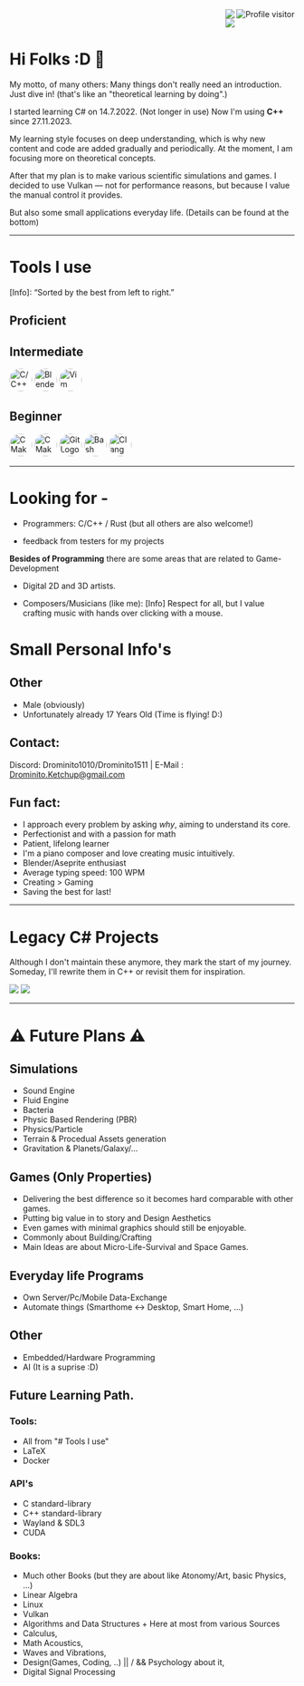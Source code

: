 <a href="https://komarev.com/ghpvc/?username=Drominito">
  <img align="right" src="https://komarev.com/ghpvc/?username=Drominito&label=Visitors&color=0e75b6&style=flat" alt="Profile visitor" />
</a>

<div style="display: flex; flex-direction: column; align-items: flex-end;">
    <img src="https://github-readme-stats.vercel.app/api?username=Drominito&show_icons=true&theme=transparent"/>
    <img src="https://github-readme-stats.vercel.app/api/top-langs/?username=Drominito&layout=compact"/>
</div>

# Hi Folks :D 👋

My motto, of many others: Many things don't really need an introduction. Just dive in! (that's like an "theoretical learning by doing".)


I started learning C# on 14.7.2022. (Not longer in use)
Now I'm using **C++** since 27.11.2023.

My learning style focuses on deep understanding, which is why new content and code are added gradually and periodically.
At the moment, I am focusing more on theoretical concepts.


After that my plan is to make various scientific simulations and games.
I decided to use Vulkan — not for performance reasons, but because I value the manual control it provides.

But also some small applications everyday life. (Details can be found at the bottom)
-- --
# Tools I use
[Info]: “Sorted by the best from left to right.”

## Proficient

## Intermediate
<img src="https://cdn.jsdelivr.net/gh/devicons/devicon/icons/c/c-original.svg" alt="C/C++ Logo" width="40" height="40" style="border-radius: 50%;" /> <img src="https://cdn.jsdelivr.net/gh/devicons/devicon/icons/blender/blender-original.svg" alt="Blender Logo" width="40" height="40" style="border-radius: 50%;" /> <img src="https://cdn.jsdelivr.net/gh/devicons/devicon/icons/vim/vim-original.svg" alt="Vim Logo" width="40" height="40" style="border-radius: 50%;" /> 

## Beginner
<img src="https://cdn.jsdelivr.net/gh/devicons/devicon/icons/archlinux/archlinux-original.svg" alt="CMake Logo" width="40" height="40" style="border-radius: 50%;" /> <img src="https://cdn.jsdelivr.net/gh/devicons/devicon/icons/cmake/cmake-original.svg" alt="CMake Logo" width="40" height="40" style="border-radius: 50%;" /> <img src="https://cdn.jsdelivr.net/gh/devicons/devicon/icons/git/git-original.svg" alt="Git Logo" width="40" height="40" style="border-radius: 50%;" /> <img src="https://cdn.jsdelivr.net/gh/devicons/devicon/icons/bash/bash-original.svg" alt="Bash" width="40" height="40" style="border-radius: 50%;" /> <img src="https://cdn.jsdelivr.net/gh/devicons/devicon/icons/llvm/llvm-original.svg" alt="Clang Logo" width="40" height="40" style="border-radius: 50%;" />

-- --
# Looking for -

- Programmers: C/C++ / Rust (but all others are also welcome!)

- feedback from testers for my projects


**Besides of Programming** there are some areas that are related to Game-Development

- Digital 2D and 3D artists.

- Composers/Musicians (like me): [Info] Respect for all, but I value crafting music with hands over clicking with a mouse.

# Small Personal Info's

## Other
* Male (obviously)
* Unfortunately already 17 Years Old (Time is flying! D:)

## Contact:
Discord: Drominito1010/Drominito1511 |
E-Mail : Drominito.Ketchup@gmail.com

## Fun fact:
- I approach every problem by asking *why*, aiming to understand its core.  
- Perfectionist and with a passion for math  
- Patient, lifelong learner  
- I'm a piano composer and love creating music intuitively.
- Blender/Aseprite enthusiast  
- Average typing speed: 100 WPM  
- Creating > Gaming  
- Saving the best for last!



-- --
# Legacy C# Projects
Although I don't maintain these anymore, they mark the start of my journey.
Someday, I'll rewrite them in C++ or revisit them for inspiration.

[![](https://github-readme-stats.vercel.app/api/pin/?username=Drominito&repo=BetterPaint)](https://github.com/Drominito/BetterPaint)
[![](https://github-readme-stats.vercel.app/api/pin/?username=Drominito&repo=Upscale-Pixels)](https://github.com/Drominito/Upscale-Pixels)
-- --



# ⚠️ Future Plans ⚠️

## Simulations
* Sound Engine
* Fluid Engine
* Bacteria
* Physic Based Rendering (PBR)
* Physics/Particle
* Terrain & Procedual Assets generation
* Gravitation & Planets/Galaxy/...

## Games (Only Properties)
* Delivering the best difference so it becomes hard comparable with other games.
* Putting big value in to story and Design Aesthetics
* Even games with minimal graphics should still be enjoyable.
* Commonly about Building/Crafting
* Main Ideas are about Micro-Life-Survival and Space Games.

## Everyday life Programs

* Own Server/Pc/Mobile Data-Exchange
* Automate things (Smarthome <-> Desktop, Smart Home, ...)

## Other

* Embedded/Hardware Programming
* AI (It is a suprise :D)

## Future Learning Path.

### Tools:
* All from "# Tools I use"
* LaTeX
* Docker

### API's
 * C   standard-library
 * C++ standard-library
 * Wayland & SDL3
 * CUDA


    
### Books:
* Much other Books (but they are about like Atonomy/Art, basic Physics, ...)
* Linear Algebra
* Linux
* Vulkan
* Algorithms and Data Structures + Here at most from various Sources
* Calculus,
* Math Acoustics,
* Waves and Vibrations,
* Design(Games, Coding, ..) || / && Psychology about it,
* Digital Signal Processing
